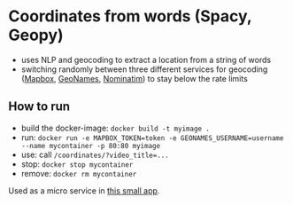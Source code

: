 # Coordinates from words (Spacy, Geopy)
- uses NLP and geocoding to extract a location from a string of words
- switching randomly between three different services for geocoding ([Mapbox](https://www.mapbox.com/), [GeoNames](https://www.geonames.org/), [Nominatim](https://nominatim.org/)) to stay below the rate limits

## How to run
- build the docker-image: `docker build -t myimage .`
- run: `docker run -e MAPBOX_TOKEN=token -e GEONAMES_USERNAME=username --name mycontainer -p 80:80 myimage`
- use: call `/coordinates/?video_title=...`
- stop: `docker stop mycontainer`
- remove: `docker rm mycontainer`

Used as a micro service in [this small app](https://github.com/adeveloper-wq/youtube-map-backend).